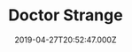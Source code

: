 ---
title: "Doctor Strange"
year: 2016
date: 2019-04-27T20:52:47.000Z
permalink: /almanac/movies/2019-04-27-doctor-strange/index.html
rating: 3
---